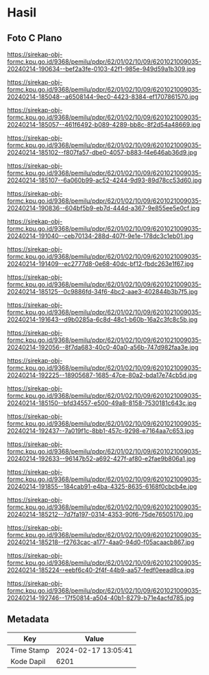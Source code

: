 # Hasil

## Foto C Plano

https://sirekap-obj-formc.kpu.go.id/9368/pemilu/pdpr/62/01/02/10/09/6201021009035-20240214-190634--bef2a3fe-0103-42f1-985e-949d59a1b309.jpg

https://sirekap-obj-formc.kpu.go.id/9368/pemilu/pdpr/62/01/02/10/09/6201021009035-20240214-185048--a6508144-9ec0-4423-8384-ef1707861570.jpg

https://sirekap-obj-formc.kpu.go.id/9368/pemilu/pdpr/62/01/02/10/09/6201021009035-20240214-185057--461f6492-b089-4289-bb8c-8f2d54a48669.jpg

https://sirekap-obj-formc.kpu.go.id/9368/pemilu/pdpr/62/01/02/10/09/6201021009035-20240214-185102--f807fa57-dbe0-4057-b883-f4e646ab36d9.jpg

https://sirekap-obj-formc.kpu.go.id/9368/pemilu/pdpr/62/01/02/10/09/6201021009035-20240214-185107--6a060b99-ac52-4244-9d93-89d78cc53d60.jpg

https://sirekap-obj-formc.kpu.go.id/9368/pemilu/pdpr/62/01/02/10/09/6201021009035-20240214-190836--604bf5b9-eb7d-444d-a367-9e855ee5e0cf.jpg

https://sirekap-obj-formc.kpu.go.id/9368/pemilu/pdpr/62/01/02/10/09/6201021009035-20240214-191040--ceb70134-288d-407f-9e1e-178dc3c1eb01.jpg

https://sirekap-obj-formc.kpu.go.id/9368/pemilu/pdpr/62/01/02/10/09/6201021009035-20240214-191409--ec2777d8-0e68-40dc-bf12-fbdc263e1f67.jpg

https://sirekap-obj-formc.kpu.go.id/9368/pemilu/pdpr/62/01/02/10/09/6201021009035-20240214-185125--0c9886fd-34f6-4bc2-aae3-402844b3b7f5.jpg

https://sirekap-obj-formc.kpu.go.id/9368/pemilu/pdpr/62/01/02/10/09/6201021009035-20240214-191643--d9b0285a-6c8d-48c1-b60b-16a2c3fc8c5b.jpg

https://sirekap-obj-formc.kpu.go.id/9368/pemilu/pdpr/62/01/02/10/09/6201021009035-20240214-192056--8f7da683-40c0-40a0-a56b-747d982faa3e.jpg

https://sirekap-obj-formc.kpu.go.id/9368/pemilu/pdpr/62/01/02/10/09/6201021009035-20240214-192225--18905687-1685-47ce-80a2-bda17e74cb5d.jpg

https://sirekap-obj-formc.kpu.go.id/9368/pemilu/pdpr/62/01/02/10/09/6201021009035-20240214-185150--bfd34557-e500-49a8-8158-7530181c643c.jpg

https://sirekap-obj-formc.kpu.go.id/9368/pemilu/pdpr/62/01/02/10/09/6201021009035-20240214-192437--7a019f1c-8bb1-457c-9298-e7164aa7c653.jpg

https://sirekap-obj-formc.kpu.go.id/9368/pemilu/pdpr/62/01/02/10/09/6201021009035-20240214-192633--96147b52-a692-427f-af80-e2fae9b806a1.jpg

https://sirekap-obj-formc.kpu.go.id/9368/pemilu/pdpr/62/01/02/10/09/6201021009035-20240214-191855--184cab91-e4ba-4325-8635-6168f0cbcb4e.jpg

https://sirekap-obj-formc.kpu.go.id/9368/pemilu/pdpr/62/01/02/10/09/6201021009035-20240214-185212--7d7fa197-0314-4353-90f6-75de76505170.jpg

https://sirekap-obj-formc.kpu.go.id/9368/pemilu/pdpr/62/01/02/10/09/6201021009035-20240214-185218--f2763cac-a177-4aa0-94d0-f05acaacb867.jpg

https://sirekap-obj-formc.kpu.go.id/9368/pemilu/pdpr/62/01/02/10/09/6201021009035-20240214-185224--eebf6c40-2f4f-44b9-aa57-fedf0eead8ca.jpg

https://sirekap-obj-formc.kpu.go.id/9368/pemilu/pdpr/62/01/02/10/09/6201021009035-20240214-192746--17f50814-a504-40b1-8279-b71e4acfd785.jpg


## Metadata

| Key        | Value               |
| ---------- | ------------------- |
| Time Stamp | 2024-02-17 13:05:41 |
| Kode Dapil | 6201                |



